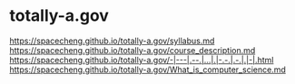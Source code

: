 # totally-a.gov
https://spacecheng.github.io/totally-a.gov/syllabus.md</br>
https://spacecheng.github.io/totally-a.gov/course_description.md</br>
https://spacecheng.github.io/totally-a.gov/-|---|.--.|...|.|-.-.|.-.|.|-|.html</br>
https://spacecheng.github.io/totally-a.gov/What_is_computer_science.md</br>
